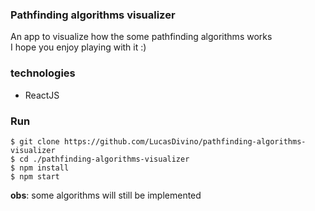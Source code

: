 ### Pathfinding algorithms visualizer

An app to visualize how the some pathfinding algorithms works  
I hope you enjoy playing with it :)

### technologies

* ReactJS

### Run 

```
$ git clone https://github.com/LucasDivino/pathfinding-algorithms-visualizer
$ cd ./pathfinding-algorithms-visualizer
$ npm install
$ npm start
```

**obs**: some algorithms will still be implemented
